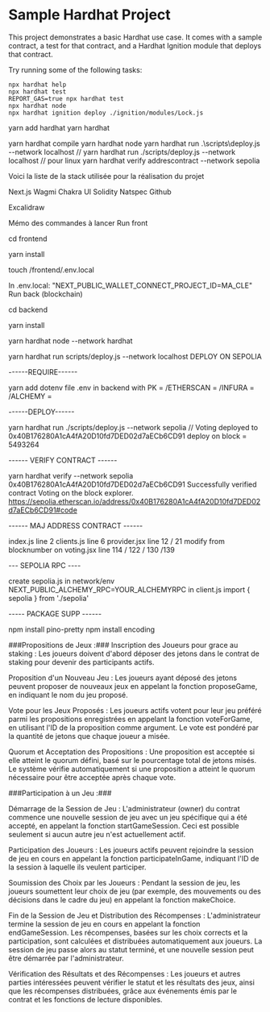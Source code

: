 # Sample Hardhat Project

This project demonstrates a basic Hardhat use case. It comes with a sample contract, a test for that contract, and a Hardhat Ignition module that deploys that contract.

Try running some of the following tasks:

```shell
npx hardhat help
npx hardhat test
REPORT_GAS=true npx hardhat test
npx hardhat node
npx hardhat ignition deploy ./ignition/modules/Lock.js
```
yarn add hardhat
yarn hardhat

 yarn hardhat compile
yarn hardhat node 
yarn hardhat run .\\scripts\\deploy.js --network localhost // yarn hardhat run ./scripts/deploy.js --network localhost // pour linux
yarn hardhat verify addrescontract --network sepolia 

Voici la liste de la stack utilisée pour la réalisation du projet

Next.js
Wagmi
Chakra UI
Solidity
Natspec
Github

Excalidraw

Mémo des commandes à lancer
Run front

cd frontend

yarn install

touch /frontend/.env.local

In .env.local: "NEXT_PUBLIC_WALLET_CONNECT_PROJECT_ID=MA_CLE"
Run back (blockchain)

cd backend

yarn install

yarn hardhat node --network hardhat

yarn hardhat run scripts/deploy.js --network localhost
DEPLOY ON SEPOLIA

------REQUIRE------

yarn add dotenv file .env in backend with PK = /ETHERSCAN = /INFURA = /ALCHEMY =

------DEPLOY------

yarn hardhat run ./scripts/deploy.js --network sepolia // Voting deployed to 0x40B176280A1cA4fA20D10fd7DED02d7aECb6CD91 deploy on block = 5493264

------ VERIFY CONTRACT ------

yarn hardhat verify --network sepolia 0x40B176280A1cA4fA20D10fd7DED02d7aECb6CD91 Successfully verified contract Voting on the block explorer. https://sepolia.etherscan.io/address/0x40B176280A1cA4fA20D10fd7DED02d7aECb6CD91#code

------ MAJ ADDRESS CONTRACT ------

index.js line 2 clients.js line 6 provider.jsx line 12 / 21 modify from blocknumber on voting.jsx line 114 / 122 / 130 /139

--- SEPOLIA RPC ----

create sepolia.js in network/env NEXT_PUBLIC_ALCHEMY_RPC=YOUR_ALCHEMYRPC in client.js import { sepolia } from './sepolia'

----- PACKAGE SUPP ------

npm install pino-pretty npm install encoding

###Propositions de Jeux :###
Inscription des Joueurs pour grace au staking :
Les joueurs doivent d'abord déposer des jetons dans le contrat de staking pour devenir des participants actifs.

Proposition d'un Nouveau Jeu :
Les joueurs ayant déposé des jetons peuvent proposer de nouveaux jeux en appelant la fonction proposeGame, en indiquant le nom du jeu proposé.

Vote pour les Jeux Proposés :
Les joueurs actifs votent pour leur jeu préféré parmi les propositions enregistrées en appelant la fonction voteForGame, en utilisant l'ID de la proposition comme argument.
Le vote est pondéré par la quantité de jetons que chaque joueur a misée.

Quorum et Acceptation des Propositions :
Une proposition est acceptée si elle atteint le quorum défini, basé sur le pourcentage total de jetons misés. Le système vérifie automatiquement si une proposition a atteint le quorum nécessaire pour être acceptée après chaque vote.

###Participation à un Jeu :###

Démarrage de la Session de Jeu :
L'administrateur (owner) du contrat commence une nouvelle session de jeu avec un jeu spécifique qui a été accepté, en appelant la fonction startGameSession. Ceci est possible seulement si aucun autre jeu n'est actuellement actif.

Participation des Joueurs :
Les joueurs actifs peuvent rejoindre la session de jeu en cours en appelant la fonction participateInGame, indiquant l'ID de la session à laquelle ils veulent participer.

Soumission des Choix par les Joueurs :
Pendant la session de jeu, les joueurs soumettent leur choix de jeu (par exemple, des mouvements ou des décisions dans le cadre du jeu) en appelant la fonction makeChoice.

Fin de la Session de Jeu et Distribution des Récompenses :
L'administrateur termine la session de jeu en cours en appelant la fonction endGameSession. Les récompenses, basées sur les choix corrects et la participation, sont calculées et distribuées automatiquement aux joueurs.
La session de jeu passe alors au statut terminé, et une nouvelle session peut être démarrée par l'administrateur.

Vérification des Résultats et des Récompenses :
Les joueurs et autres parties intéressées peuvent vérifier le statut et les résultats des jeux, ainsi que les récompenses distribuées, grâce aux événements émis par le contrat et les fonctions de lecture disponibles.